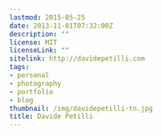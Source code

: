 ```yaml
---
lastmod: 2015-05-25
date: 2013-11-01T07:32:00Z
description: ""
license: MIT
licenseLink: ""
sitelink: http://davidepetilli.com
tags:
- personal
- photography
- portfolio
- blog
thumbnail: /img/davidepetilli-tn.jpg
title: Davide Petilli
---
```


